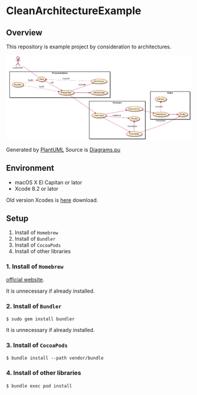 # CleanArchitectureExample

## Overview
This repository is example project by consideration to architectures.

![diagram](https://github.com/kongmingstrap/ArchitectureExample-iOS/blob/master/CleanArchitectureExample/Diagrams/architecture.png)

Generated by [PlantUML](http://www.plantuml.com/plantuml/uml/SyfFKj2rKt3CoKnELR1Io4ZDoSa70000)
Source is [Diagrams.pu](https://github.com/kongmingstrap/ArchitectureExample-iOS/blob/master/CleanArchitectureExample/Diagrams) 

## Environment
- macOS X El Capitan or lator
- Xcode 8.2 or lator

Old version Xcodes is [here](https://developer.apple.com/downloads/) download.

## Setup
1. Install of `Homebrew`
2. Install of `Bundler`
3. Install of `CocoaPods`
4. Install of other libraries

### 1. Install of `Homebrew`

[official website](http://brew.sh/).

It is unnecessary if already installed.

### 2. Install of `Bundler`

```
$ sudo gem install bundler
```

It is unnecessary if already installed.

### 3. Install of `CocoaPods`

```
$ bundle install --path vendor/bundle
```

### 4. Install of other libraries

```
$ bundle exec pod install
```
